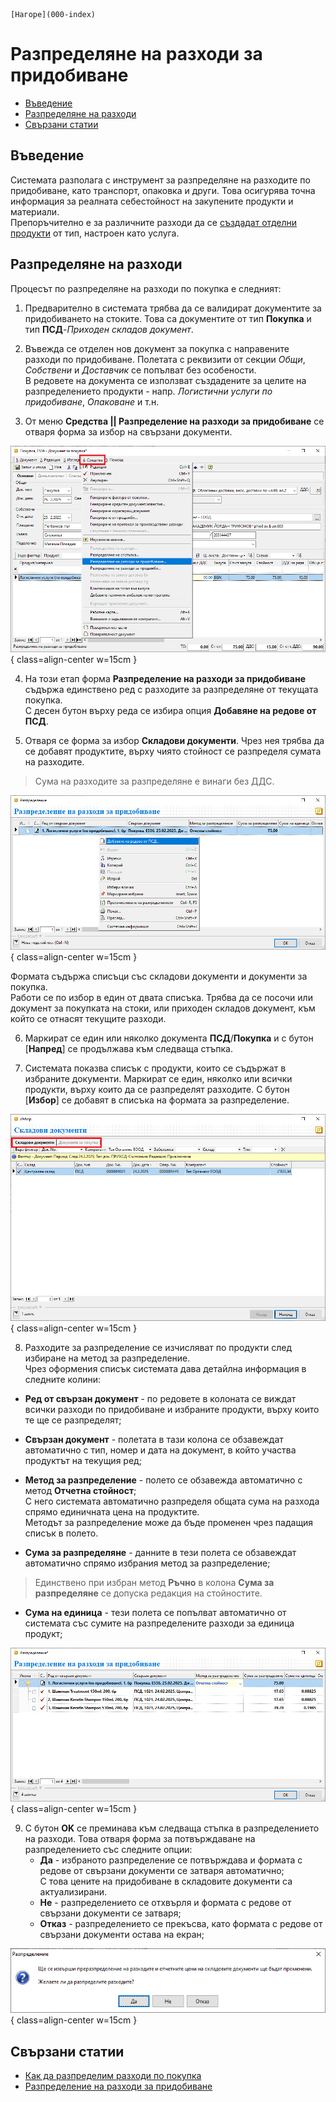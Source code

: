 ```{only} html
[Нагоре](000-index)
```

# **Разпределяне на разходи за придобиване**

- [Въведение](#въведение)  
- [Разпределяне на разходи](#разпределяне-на-разходи)  
- [Свързани статии](#свързани-статии)  

## **Въведение**

Системата разполага с инструмент за разпределяне на разходите по придобиване, като транспорт, опаковка и други. Това осигурява точна информация за реалната себестойност на закупените продукти и материали.  
Препоръчително е за различните разходи да се [създадат отделни продукти](https://docs.unicontsoft.com/guide/erp/001-ref/001-nomenclatures/003-items.html) от тип, настроен като услуга.  

## **Разпределяне на разходи**

Процесът по разпределяне на разходи по покупка е следният:  

1) Предварително в системата трябва да се валидират документите за придобиването на стоките. Това са документите от тип **Покупка** и тип **ПСД**-*Приходен складов документ*.  

2) Въвежда се отделен нов документ за покупка с направените разходи по придобиване. Полетата с реквизити от секции *Общи*, *Собствени* и *Доставчик* се попълват без особености.  
В редовете на документа се използват създадените за целите на разпределението продукти - напр. *Логистични услуги по придобиване*, *Опаковане* и т.н.  

3) От меню **Средства || Разпределение на разходи за придобиване** се отваря форма за избор на свързани документи.  

![](909-purchases-transport-expenses1.png){ class=align-center w=15cm }

4) На този етап форма **Разпределение на разходи за придобиване** съдържа единствено ред с разходите за разпределяне от текущата покупка.  
С десен бутон върху реда се избира опция **Добавяне на редове от ПСД**.  

5) Отваря се форма за избор **Складови документи**. Чрез нея трябва да се добавят продуктите, върху чиято стойност се разпределя сумата на разходите.   

> Сума на разходите за разпределяне е винаги без ДДС.

![](909-purchases-transport-expenses2.png){ class=align-center w=15cm }

   Формата съдържа списъци със складови документи и документи за покупка.  
   Работи се по избор в един от двата списъка. Трябва да се посочи или документ за покупката на стоки, или приходен складов документ, към който се отнасят текущите разходи.  

6) Маркират се един или няколко документа **ПСД**/**Покупка** и с бутон [**Напред**] се продължава към следваща стъпка.  

7) Системата показва списък с продукти, които се съдържат в избраните документи. Маркират се един, няколко или всички продукти, върху които да се разпределят разходите. С бутон [**Избор**] се добавят в списъка на формата за разпределение.    

![](909-purchases-transport-expenses3.png){ class=align-center w=15cm }

8) Разходите за разпределение се изчисляват по продукти след избиране на метод за разпределение.  
Чрез оформения списък системата дава детайлна информация в следните колини:  
- **Ред от свързан документ** -  по редовете в колоната се виждат всички разходи по придобиване и избраните продукти, върху които те ще се разпределят;  

- **Свързан документ** - полетата в тази колона се обзавеждат автоматично с тип, номер и дата на документ, в който участва продуктът на текущия ред;  

- **Метод за разпределение** - полето се обзавежда автоматично с метод **Отчетна стойност**;  
С него системата автоматично разпределя общата сума на разхода спрямо единичната цена на продуктите.  
Методът за разпределение може да бъде променен чрез падащия списък в полето.  

- **Сума за разпределяне** - данните в тези полета се обзавеждат автоматично спрямо избрания метод за разпределение;  

> Единствено при избран метод **Ръчно** в колона **Сума за разпределяне** се допуска редакция на стойностите.  

- **Сума на единица** - тези полета се попълват автоматично от системата със сумите на разпределените разходи за единица продукт;  

![](909-purchases-transport-expenses4.png){ class=align-center w=15cm }

9) С бутон **OK** се преминава към следваща стъпка в разпределението на разходи. Това отваря форма за потвърждаване на разпределението със следните опции:  
     - **Да** - избраното разпределение се потвърждава и формата с редове от свързани документи се затваря автоматично;  
     С това цените на придобиване в складовите документи са актуализирани.    
     - **Не** - разпределението се отхвърля и формата с редове от свързани документи се затваря;  
     - **Отказ** - разпределението се прекъсва, като формата с редове от свързани документи остава на екран;   

![](909-purchases-transport-expenses5.png){ class=align-center w=15cm }
  
## **Свързани статии**

- [Как да разпределим разходи по покупка](https://www.unicontsoft.com/cms/node/148)  
- [Разпределение на разходи за придобиване](../../../005-how-to/004-allocate-acquisition-costs.md)